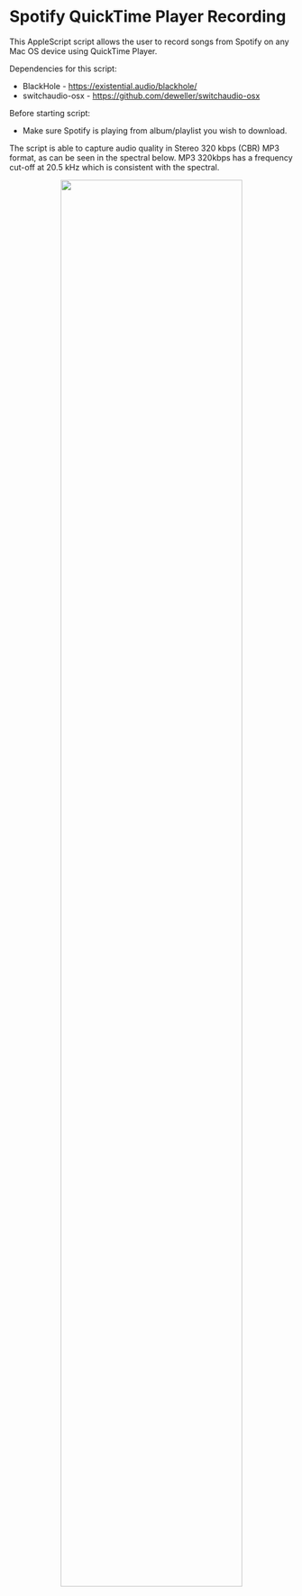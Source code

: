 # Spotify QuickTime Player Recording

This AppleScript script allows the user to record songs from Spotify on any Mac OS device using QuickTime Player.

Dependencies for this script:
* BlackHole - https://existential.audio/blackhole/
* switchaudio-osx - https://github.com/deweller/switchaudio-osx

Before starting script:
* Make sure Spotify is playing from album/playlist you wish to download.

The script is able to capture audio quality in Stereo 320 kbps (CBR) MP3 format, as can be seen in the spectral below. MP3 320kbps has a frequency cut-off at 20.5 kHz which is consistent with the spectral.

<p align="center">
  <img src="https://i.imgur.com/t0SpAzq.png" width="80%" height="80%">
</p>
